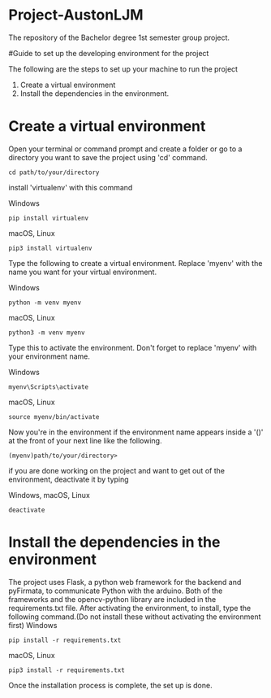 # Project-AustonLJM
The repository of the Bachelor degree 1st semester group project.

#Guide to set up the developing environment for the project

The following are the steps to set up your machine to run the project

   1. Create a virtual environment
   2. Install the dependencies in the environment.

# Create a virtual environment

Open your terminal or command prompt and create a folder or go to a directory you want to save the project using 'cd' command.

```
cd path/to/your/directory
```

install 'virtualenv' with this command

Windows
```
pip install virtualenv
```
macOS, Linux
```
pip3 install virtualenv
```


Type the following to create a virtual environment. Replace 'myenv' with the name you want for your virtual environment.

Windows
```
python -m venv myenv
```
macOS, Linux
```
python3 -m venv myenv
```


Type this to activate the environment. Don't forget to replace 'myenv' with your environment name.

Windows
```
myenv\Scripts\activate
```
macOS, Linux
```
source myenv/bin/activate
```


Now you're in the environment if the environment name appears inside a '()' at the front of your next line like the following.
```
(myenv)path/to/your/directory>
```


if you are done working on the project and want to get out of the environment, deactivate it by typing

Windows, macOS, Linux
```
deactivate
```


# Install the dependencies in the environment

The project uses Flask, a python web framework for the backend and pyFirmata, to communicate Python with the arduino. Both of the frameworks and the opencv-python library are included in the requirements.txt file. After activating the environment, to install, type the following command.(Do not install these without activating the environment first) 
Windows
```
pip install -r requirements.txt
```
macOS, Linux
```
pip3 install -r requirements.txt
```

Once the installation process is complete, the set up is done.
